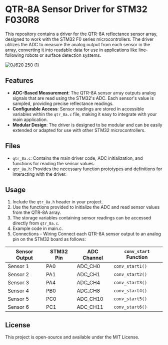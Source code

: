 # QTR-8A Sensor Driver for STM32 F030R8

This repository contains a driver for the QTR-8A reflectance sensor array, designed to work with the STM32 F0 series microcontrollers. The driver utilizes the ADC to measure the analog output from each sensor in the array, converting it into readable data for use in applications like line-following robots or surface detection systems.

![0J620 250 (1)](https://github.com/user-attachments/assets/932bdb65-d9b4-42b0-911e-5a553f126045)


## Features
- **ADC-Based Measurement**: The QTR-8A sensor array outputs analog signals that are read using the STM32's ADC. Each sensor's value is sampled, providing precise reflectance readings.
- **Configurable Access**: Sensor readings are stored in accessible variables within the `qtr_8a.c` file, making it easy to integrate with your main application.
- **Modular Design**: The driver is designed to be modular and can be easily extended or adapted for use with other STM32 microcontrollers.

## Files
- `qtr_8a.c`: Contains the main driver code, ADC initialization, and functions for reading the sensor values.
- `qtr_8a.h`: Provides the necessary function prototypes and definitions for interacting with the driver.

## Usage
1. Include the `qtr_8a.h` header in your project.
2. Use the functions provided to initialize the ADC and read sensor values from the QTR-8A array.
3. The storage variables containing sensor readings can be accessed directly from `qtr_8a.c`.
4. Example code in main.c.
5. Connections - Wiring
Connect each QTR-8A sensor output to an analog pin on the STM32 board as follows:

| Sensor Output | STM32 Pin | ADC Channel | `conv_start` Function |
|---------------|-----------|-------------|------------------------|
| Sensor 1      | PA0       | ADC_CH0     | `conv_start1()`       |
| Sensor 2      | PA1       | ADC_CH1     | `conv_start2()`       |
| Sensor 3      | PA4       | ADC_CH4     | `conv_start3()`       |
| Sensor 4      | PB0       | ADC_CH8     | `conv_start4()`       |
| Sensor 5      | PC0       | ADC_CH10    | `conv_start5()`       |
| Sensor 6      | PC1       | ADC_CH11    | `conv_start6()`       |




## License
This project is open-source and available under the MIT License.
